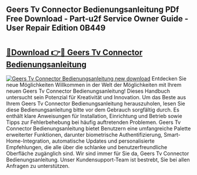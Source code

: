## Geers Tv Connector Bedienungsanleitung PDf Free Download - Part-u2f Service Owner Guide - User Repair Edition 0B449

# <h2><a href="http://df27hz.blite.top/?on=Geers+Tv+Connector+Bedienungsanleitung">🔗Download 👉🔴 Geers Tv Connector Bedienungsanleitung</a></h2>

[![Geers Tv Connector Bedienungsanleitung new download](https://i.imgur.com/lujVjoI.png)](http://df27hz.blite.top/?on=Geers+Tv+Connector+Bedienungsanleitung)
Entdecken Sie neue Möglichkeiten Willkommen in der Welt der Möglichkeiten mit Ihrem neuen Geers Tv Connector Bedienungsanleitung! Dieses Handbuch untersucht sein Potenzial für Kreativität und Innovation. Um das Beste aus Ihrem Geers Tv Connector Bedienungsanleitung herauszuholen, lesen Sie diese Bedienungsanleitung bitte vor dem Gebrauch sorgfältig durch. Es enthält klare Anweisungen für Installation, Einrichtung und Betrieb sowie Tipps zur Fehlerbehebung bei häufig auftretenden Problemen. Geers Tv Connector Bedienungsanleitung bietet Benutzern eine umfangreiche Palette erweiterter Funktionen, darunter biometrische Authentifizierung, Smart-Home-Integration, automatische Updates und personalisierte Empfehlungen, die alle über die schlanke und benutzerfreundliche Oberfläche zugänglich sind. Wir sind immer für Sie da, Geers Tv Connector Bedienungsanleitung. Unser Kundensupport-Team ist bestrebt, Sie bei allen Anfragen zu unterstützen.
